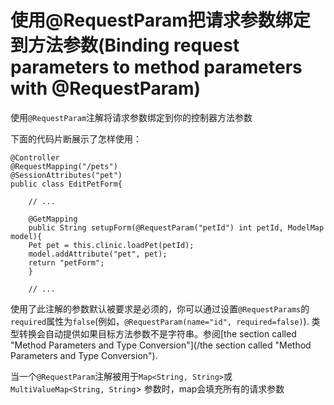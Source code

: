 # 使用@RequestParam把请求参数绑定到方法参数(Binding request parameters to method parameters with @RequestParam)

使用`@RequestParam`注解将请求参数绑定到你的控制器方法参数

下面的代码片断展示了怎样使用：


```
@Controller
@RequestMapping("/pets")
@SessionAttributes("pet")
public class EditPetForm{

    // ...
    
    @GetMapping
    public String setupForm(@RequestParam("petId") int petId, ModelMap model){
    Pet pet = this.clinic.loadPet(petId);
    model.addAttribute("pet", pet);
    return "petForm";
    }
    
    // ...
```
使用了此注解的参数默认被要求是必须的，你可以通过设置`@RequestParams`的`required`属性为`false`(例如，`@RequestParam(name="id", required=false)`).
类型转换会自动提供如果目标方法参数不是字符串。参阅[the section called "Method Parameters and Type Conversion"](/the section called "Method Parameters and Type Conversion").

当一个`@RequestParam`注解被用于`Map<String, String>`或`MultiValueMap<String, String`> 参数时，map会填充所有的请求参数


